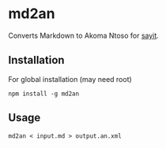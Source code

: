 # md2an

Converts Markdown to Akoma Ntoso for [sayit](https://github.com/mysociety/sayit).

## Installation
For global installation (may need root)

```
npm install -g md2an
```

## Usage

```
md2an < input.md > output.an.xml
```
